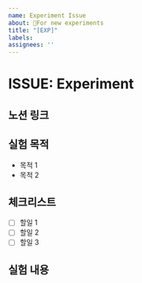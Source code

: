 ```yaml
---
name: Experiment Issue
about: For new experiments
title: "[EXP]"
labels:
assignees: ''
---
```


# ISSUE: Experiment

## 노션 링크


## 실험 목적

- 목적 1
- 목적 2

## 체크리스트

- [ ]  할일 1
- [ ]  할일 2
- [ ]  할일 3

## 실험 내용

